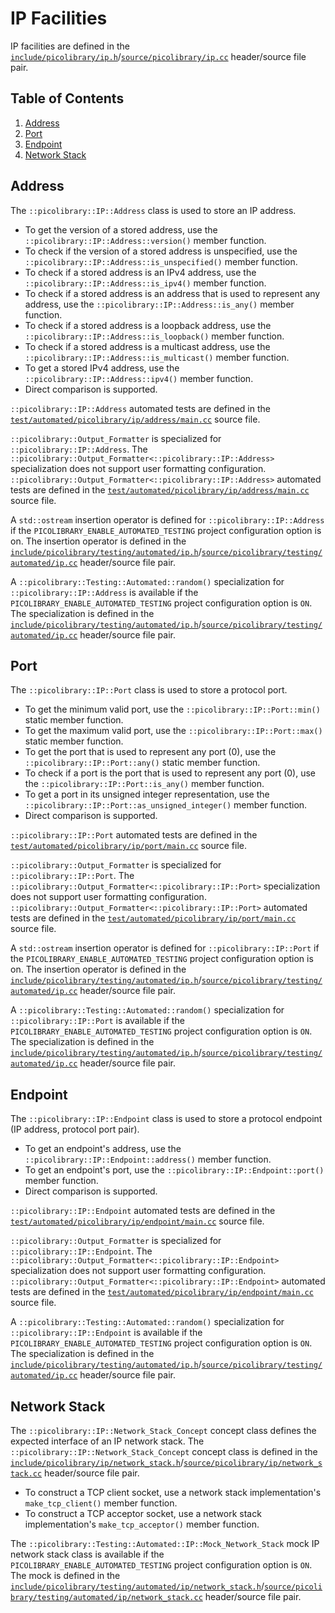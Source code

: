 # IP Facilities
IP facilities are defined in the
[`include/picolibrary/ip.h`](https://github.com/apcountryman/picolibrary/blob/main/include/picolibrary/ip.h)/[`source/picolibrary/ip.cc`](https://github.com/apcountryman/picolibrary/blob/main/source/picolibrary/ip.cc)
header/source file pair.

## Table of Contents
1. [Address](#address)
1. [Port](#port)
1. [Endpoint](#endpoint)
1. [Network Stack](#network-stack)

## Address
The `::picolibrary::IP::Address` class is used to store an IP address.
- To get the version of a stored address, use the `::picolibrary::IP::Address::version()`
  member function.
- To check if the version of a stored address is unspecified, use the
  `::picolibrary::IP::Address::is_unspecified()` member function.
- To check if a stored address is an IPv4 address, use the
  `::picolibrary::IP::Address::is_ipv4()` member function.
- To check if a stored address is an address that is used to represent any address, use
  the `::picolibrary::IP::Address::is_any()` member function.
- To check if a stored address is a loopback address, use the
  `::picolibrary::IP::Address::is_loopback()` member function.
- To check if a stored address is a multicast address, use the
  `::picolibrary::IP::Address::is_multicast()` member function.
- To get a stored IPv4 address, use the `::picolibrary::IP::Address::ipv4()` member
  function.
- Direct comparison is supported.

`::picolibrary::IP::Address` automated tests are defined in the
[`test/automated/picolibrary/ip/address/main.cc`](https://github.com/apcountryman/picolibrary/blob/main/test/automated/picolibrary/ip/address/main.cc)
source file.

`::picolibrary::Output_Formatter` is specialized for `::picolibrary::IP::Address`.
The `::picolibrary::Output_Formatter<::picolibrary::IP::Address>` specialization does not
support user formatting configuration.
`::picolibrary::Output_Formatter<::picolibrary::IP::Address>` automated tests are defined
in the
[`test/automated/picolibrary/ip/address/main.cc`](https://github.com/apcountryman/picolibrary/blob/main/test/automated/picolibrary/ip/address/main.cc)
source file.

A `std::ostream` insertion operator is defined for `::picolibrary::IP::Address` if the
`PICOLIBRARY_ENABLE_AUTOMATED_TESTING` project configuration option is on.
The insertion operator is defined in the
[`include/picolibrary/testing/automated/ip.h`](https://github.com/apcountryman/picolibrary/blob/main/include/picolibrary/testing/automated/ip.h)/[`source/picolibrary/testing/automated/ip.cc`](https://github.com/apcountryman/picolibrary/blob/main/source/picolibrary/testing/automated/ip.cc)
header/source file pair.

A `::picolibrary::Testing::Automated::random()` specialization for
`::picolibrary::IP::Address` is available if the `PICOLIBRARY_ENABLE_AUTOMATED_TESTING`
project configuration option is `ON`.
The specialization is defined in the
[`include/picolibrary/testing/automated/ip.h`](https://github.com/apcountryman/picolibrary/blob/main/include/picolibrary/testing/automated/ip.h)/[`source/picolibrary/testing/automated/ip.cc`](https://github.com/apcountryman/picolibrary/blob/main/source/picolibrary/testing/automated/ip.cc)
header/source file pair.

## Port
The `::picolibrary::IP::Port` class is used to store a protocol port.
- To get the minimum valid port, use the `::picolibrary::IP::Port::min()` static member
  function.
- To get the maximum valid port, use the `::picolibrary::IP::Port::max()` static member
  function.
- To get the port that is used to represent any port (0), use the
  `::picolibrary::IP::Port::any()` static member function.
- To check if a port is the port that is used to represent any port (0), use the
  `::picolibrary::IP::Port::is_any()` member function.
- To get a port in its unsigned integer representation, use the
  `::picolibrary::IP::Port::as_unsigned_integer()` member function.
- Direct comparison is supported.

`::picolibrary::IP::Port` automated tests are defined in the
[`test/automated/picolibrary/ip/port/main.cc`](https://github.com/apcountryman/picolibrary/blob/main/test/automated/picolibrary/ip/port/main.cc)
source file.

`::picolibrary::Output_Formatter` is specialized for `::picolibrary::IP::Port`.
The `::picolibrary::Output_Formatter<::picolibrary::IP::Port>` specialization does not
support user formatting configuration.
`::picolibrary::Output_Formatter<::picolibrary::IP::Port>` automated tests are defined in
the
[`test/automated/picolibrary/ip/port/main.cc`](https://github.com/apcountryman/picolibrary/blob/main/test/automated/picolibrary/ip/port/main.cc)
source file.

A `std::ostream` insertion operator is defined for `::picolibrary::IP::Port` if the
`PICOLIBRARY_ENABLE_AUTOMATED_TESTING` project configuration option is on.
The insertion operator is defined in the
[`include/picolibrary/testing/automated/ip.h`](https://github.com/apcountryman/picolibrary/blob/main/include/picolibrary/testing/automated/ip.h)/[`source/picolibrary/testing/automated/ip.cc`](https://github.com/apcountryman/picolibrary/blob/main/source/picolibrary/testing/automated/ip.cc)
header/source file pair.

A `::picolibrary::Testing::Automated::random()` specialization for
`::picolibrary::IP::Port` is available if the `PICOLIBRARY_ENABLE_AUTOMATED_TESTING`
project configuration option is `ON`.
The specialization is defined in the
[`include/picolibrary/testing/automated/ip.h`](https://github.com/apcountryman/picolibrary/blob/main/include/picolibrary/testing/automated/ip.h)/[`source/picolibrary/testing/automated/ip.cc`](https://github.com/apcountryman/picolibrary/blob/main/source/picolibrary/testing/automated/ip.cc)
header/source file pair.

## Endpoint
The `::picolibrary::IP::Endpoint` class is used to store a protocol endpoint (IP address,
protocol port pair).
- To get an endpoint's address, use the `::picolibrary::IP::Endpoint::address()` member
  function.
- To get an endpoint's port, use the `::picolibrary::IP::Endpoint::port()` member
  function.
- Direct comparison is supported.

`::picolibrary::IP::Endpoint` automated tests are defined in the
[`test/automated/picolibrary/ip/endpoint/main.cc`](https://github.com/apcountryman/picolibrary/blob/main/test/automated/picolibrary/ip/endpoint/main.cc)
source file.

`::picolibrary::Output_Formatter` is specialized for `::picolibrary::IP::Endpoint`.
The `::picolibrary::Output_Formatter<::picolibrary::IP::Endpoint>` specialization does not
support user formatting configuration.
`::picolibrary::Output_Formatter<::picolibrary::IP::Endpoint>` automated tests are defined
in the
[`test/automated/picolibrary/ip/endpoint/main.cc`](https://github.com/apcountryman/picolibrary/blob/main/test/automated/picolibrary/ip/endpoint/main.cc)
source file.

A `::picolibrary::Testing::Automated::random()` specialization for
`::picolibrary::IP::Endpoint` is available if the `PICOLIBRARY_ENABLE_AUTOMATED_TESTING`
project configuration option is `ON`.
The specialization is defined in the
[`include/picolibrary/testing/automated/ip.h`](https://github.com/apcountryman/picolibrary/blob/main/include/picolibrary/testing/automated/ip.h)/[`source/picolibrary/testing/automated/ip.cc`](https://github.com/apcountryman/picolibrary/blob/main/source/picolibrary/testing/automated/ip.cc)
header/source file pair.

## Network Stack
The `::picolibrary::IP::Network_Stack_Concept` concept class defines the expected
interface of an IP network stack.
The `::picolibrary::IP::Network_Stack_Concept` concept class is defined in the
[`include/picolibrary/ip/network_stack.h`](https://github.com/apcountryman/picolibrary/blob/main/include/picolibrary/ip/network_stack.h)/[`source/picolibrary/ip/network_stack.cc`](https://github.com/apcountryman/picolibrary/blob/main/source/picolibrary/ip/network_stack.cc)
header/source file pair.
- To construct a TCP client socket, use a network stack implementation's
  `make_tcp_client()` member function.
- To construct a TCP acceptor socket, use a network stack implementation's
  `make_tcp_acceptor()` member function.

The `::picolibrary::Testing::Automated::IP::Mock_Network_Stack` mock IP network stack
class is available if the `PICOLIBRARY_ENABLE_AUTOMATED_TESTING` project configuration
option is `ON`.
The mock is defined in the
[`include/picolibrary/testing/automated/ip/network_stack.h`](https://github.com/apcountryman/picolibrary/blob/main/include/picolibrary/testing/automated/ip/network_stack.h)/[`source/picolibrary/testing/automated/ip/network_stack.cc`](https://github.com/apcountryman/picolibrary/blob/main/source/picolibrary/testing/automated/ip/network_stack.cc)
header/source file pair.

